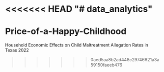<<<<<<< HEAD
"# data_analytics" 
=======
# Price-of-a-Happy-Childhood
Household Economic Effects on Child Maltreatment Allegation Rates in Texas 2022
>>>>>>> 0aed5aa8b2ad448c29746621a3a59150faeeb476
